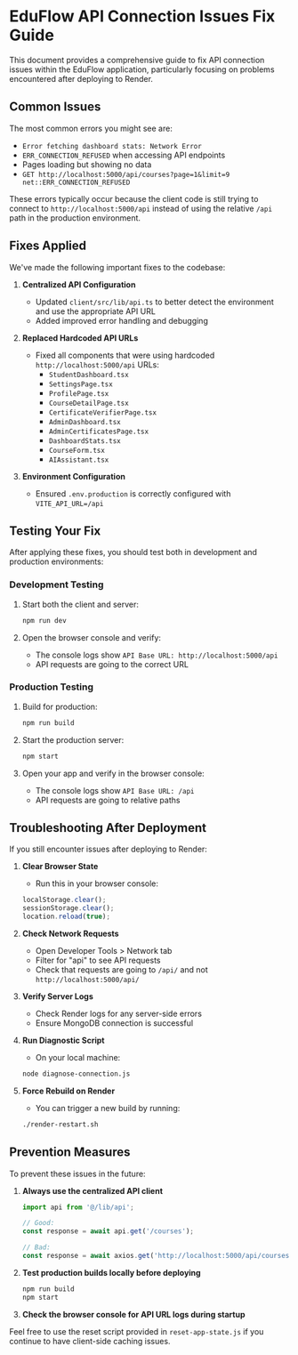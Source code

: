 # EduFlow API Connection Issues Fix Guide

This document provides a comprehensive guide to fix API connection issues within the EduFlow application, particularly focusing on problems encountered after deploying to Render.

## Common Issues

The most common errors you might see are:

- `Error fetching dashboard stats: Network Error`
- `ERR_CONNECTION_REFUSED` when accessing API endpoints
- Pages loading but showing no data
- `GET http://localhost:5000/api/courses?page=1&limit=9 net::ERR_CONNECTION_REFUSED`

These errors typically occur because the client code is still trying to connect to `http://localhost:5000/api` instead of using the relative `/api` path in the production environment.

## Fixes Applied

We've made the following important fixes to the codebase:

1. **Centralized API Configuration**
   - Updated `client/src/lib/api.ts` to better detect the environment and use the appropriate API URL
   - Added improved error handling and debugging

2. **Replaced Hardcoded API URLs**
   - Fixed all components that were using hardcoded `http://localhost:5000/api` URLs:
     - `StudentDashboard.tsx`
     - `SettingsPage.tsx`
     - `ProfilePage.tsx`
     - `CourseDetailPage.tsx`
     - `CertificateVerifierPage.tsx`
     - `AdminDashboard.tsx`
     - `AdminCertificatesPage.tsx`
     - `DashboardStats.tsx`
     - `CourseForm.tsx`
     - `AIAssistant.tsx`

3. **Environment Configuration**
   - Ensured `.env.production` is correctly configured with `VITE_API_URL=/api`

## Testing Your Fix

After applying these fixes, you should test both in development and production environments:

### Development Testing

1. Start both the client and server:
   ```bash
   npm run dev
   ```

2. Open the browser console and verify:
   - The console logs show `API Base URL: http://localhost:5000/api`
   - API requests are going to the correct URL

### Production Testing

1. Build for production:
   ```bash
   npm run build
   ```

2. Start the production server:
   ```bash
   npm start
   ```

3. Open your app and verify in the browser console:
   - The console logs show `API Base URL: /api`
   - API requests are going to relative paths

## Troubleshooting After Deployment

If you still encounter issues after deploying to Render:

1. **Clear Browser State**
   - Run this in your browser console:
   ```javascript
   localStorage.clear();
   sessionStorage.clear();
   location.reload(true);
   ```

2. **Check Network Requests**
   - Open Developer Tools > Network tab
   - Filter for "api" to see API requests
   - Check that requests are going to `/api/` and not `http://localhost:5000/api/`

3. **Verify Server Logs**
   - Check Render logs for any server-side errors
   - Ensure MongoDB connection is successful

4. **Run Diagnostic Script**
   - On your local machine:
   ```bash
   node diagnose-connection.js
   ```

5. **Force Rebuild on Render**
   - You can trigger a new build by running:
   ```bash
   ./render-restart.sh
   ```

## Prevention Measures

To prevent these issues in the future:

1. **Always use the centralized API client**
   ```typescript
   import api from '@/lib/api';
   
   // Good:
   const response = await api.get('/courses');
   
   // Bad:
   const response = await axios.get('http://localhost:5000/api/courses');
   ```

2. **Test production builds locally before deploying**
   ```bash
   npm run build
   npm start
   ```

3. **Check the browser console for API URL logs during startup**

Feel free to use the reset script provided in `reset-app-state.js` if you continue to have client-side caching issues. 